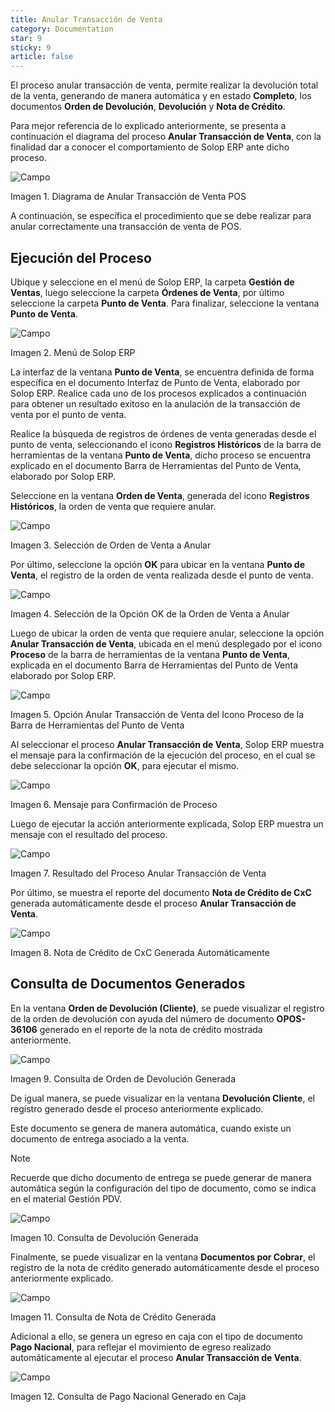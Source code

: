 ```yaml
---
title: Anular Transacción de Venta
category: Documentation
star: 9
sticky: 9
article: false
---
```


El proceso anular transacción de venta, permite realizar la devolución total de la venta, generando de manera automática y en estado **Completo**, los documentos **Orden de Devolución**, **Devolución** y **Nota de Crédito**.

Para mejor referencia de lo explicado anteriormente, se presenta a continuación el diagrama del proceso **Anular Transacción de Venta**, con la finalidad dar a conocer el comportamiento de Solop ERP ante dicho proceso.

![Campo](/assets/img/docs/pdv-management/pdm-pdv-image14.png)

Imagen 1. Diagrama de Anular Transacción de Venta POS

A continuación, se específica el procedimiento que se debe realizar para anular correctamente una transacción de venta de POS.

## Ejecución del Proceso

Ubique y seleccione en el menú de Solop ERP, la carpeta **Gestión de Ventas**, luego seleccione la carpeta **Órdenes de Venta**, por último seleccione la carpeta **Punto de Venta**. Para finalizar, seleccione la ventana **Punto de Venta**.

![Campo](/assets/img/docs/pdv-management/pdm-pdv-image15.png)

Imagen 2. Menú de Solop ERP

La interfaz de la ventana **Punto de Venta**, se encuentra definida de forma específica en el documento Interfaz de Punto de Venta, elaborado por Solop ERP. Realice cada uno de los procesos explicados a continuación para obtener un resultado exitoso en la anulación de la transacción de venta por el punto de venta.

Realice la búsqueda de registros de órdenes de venta generadas desde el punto de venta, seleccionando el icono **Registros Históricos** de la barra de herramientas de la ventana **Punto de Venta**, dicho proceso se encuentra explicado en el documento Barra de Herramientas del Punto de Venta, elaborado por Solop ERP.

Seleccione en la ventana **Orden de Venta**, generada del icono **Registros Históricos**, la orden de venta que requiere anular.

![Campo](/assets/img/docs/pdv-management/pdm-pdv-image16.png)

Imagen 3. Selección de Orden de Venta a Anular

Por último, seleccione la opción **OK** para ubicar en la ventana **Punto de Venta**, el registro de la orden de venta realizada desde el punto de venta.

![Campo](/assets/img/docs/pdv-management/pdm-pdv-image17.png)

Imagen 4. Selección de la Opción OK de la Orden de Venta a Anular

Luego de ubicar la orden de venta que requiere anular, seleccione la opción **Anular Transacción de Venta**, ubicada en el menú desplegado por el icono **Proceso** de la barra de herramientas de la ventana **Punto de Venta**, explicada en el documento Barra de Herramientas del Punto de Venta elaborado por Solop ERP.

![Campo](/assets/img/docs/pdv-management/pdm-pdv-image18.png)

Imagen 5. Opción Anular Transacción de Venta del Icono Proceso de la Barra de Herramientas del Punto de Venta

Al seleccionar el proceso **Anular Transacción de Venta**, Solop ERP muestra el mensaje para la confirmación de la ejecución del proceso, en el cual se debe seleccionar la opción **OK**, para ejecutar el mismo.

![Campo](/assets/img/docs/pdv-management/pdm-pdv-image19.png)

Imagen 6. Mensaje para Confirmación de Proceso

Luego de ejecutar la acción anteriormente explicada, Solop ERP muestra un mensaje con el resultado del proceso.

![Campo](/assets/img/docs/pdv-management/pdm-pdv-image20.png)

Imagen 7. Resultado del Proceso Anular Transacción de Venta

Por último, se muestra el reporte del documento **Nota de Crédito de CxC** generada automáticamente desde el proceso **Anular Transacción de Venta**.

![Campo](/assets/img/docs/pdv-management/pdm-pdv-image21.png)

Imagen 8. Nota de Crédito de CxC Generada Automáticamente

## Consulta de Documentos Generados

En la ventana **Orden de Devolución (Cliente)**, se puede visualizar el registro de la orden de devolución con ayuda del número de documento **OPOS-36106** generado en el reporte de la nota de crédito mostrada anteriormente.

![Campo](/assets/img/docs/pdv-management/pdm-pdv-image22.png)

Imagen 9. Consulta de Orden de Devolución Generada

De igual manera, se puede visualizar en la ventana **Devolución Cliente**, el registro generado desde el proceso anteriormente explicado.

Este documento se genera de manera automática, cuando existe un documento de entrega asociado a la venta.

> [!NOTE]
> Recuerde que dicho documento de entrega se puede generar de manera automática según la configuración del tipo de documento, como se indica en el material Gestión PDV.

![Campo](/assets/img/docs/pdv-management/pdm-pdv-image23.png)

Imagen 10. Consulta de Devolución Generada

Finalmente, se puede visualizar en la ventana **Documentos por Cobrar**, el registro de la nota de crédito generado automáticamente desde el proceso anteriormente explicado.

![Campo](/assets/img/docs/pdv-management/pdm-pdv-image24.png)

Imagen 11. Consulta de Nota de Crédito Generada

Adicional a ello, se genera un egreso en caja con el tipo de documento **Pago Nacional**, para reflejar el movimiento de egreso realizado automáticamente al ejecutar el proceso **Anular Transacción de Venta**.

![Campo](/assets/img/docs/pdv-management/pdm-pdv-image25.png)

Imagen 12. Consulta de Pago Nacional Generado en Caja
